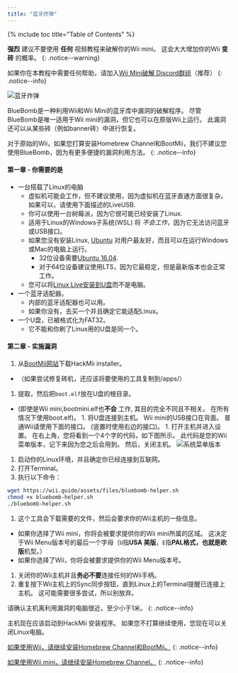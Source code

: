 ```yaml
---
title: "蓝牙炸弹"
---
```


{% include toc title="Table of Contents" %}

**强烈** 建议不要使用 **任何** 视频教程来破解你的Wii mini。 这会大大增加你的Wii **变砖** 的概率。
{: .notice--warning}

如果你在本教程中需要任何帮助，请加入[Wii Mini破解 Discord群组](https://discord.gg/6ryxnkS)（推荐）
{: .notice--info}

![蓝牙炸弹](/images/bluebomb.png)

BlueBomb是一种利用Wii和Wii Mini的蓝牙库中漏洞的破解程序。 尽管BlueBomb是唯一适用于Wii mini的漏洞，但它也可以在原版Wii上运行。 此漏洞还可以从某些砖（例如banner砖）中进行恢复。

对于原始的Wii，如果您打算安装Homebrew Channel和BootMii，我们不建议您使用BlueBomb，因为有更多便捷的漏洞利用方法。
{: .notice--info}

#### 第一章 - 你需要的是
- 一台搭载了Linux的电脑
  - 虚拟机可能会工作，但不建议使用，因为虚拟机在蓝牙直通方面很复杂。 如果可以，请使用下面描述的LiveUSB.
  - 你可以使用一台树莓派，因为它很可能已经安装了Linux.
  - 适用于Linux的Windows子系统(WSL) 将 *不会工作*，因为它无法访问蓝牙或USB接口。
  - 如果您没有安装Linux, [Ubuntu](https://ubuntu.com/download/desktop) 对用户最友好，而且可以在运行Windows或Mac的电脑上运行。
    - 32位设备需要[Ubuntu 16.04](http://releases.ubuntu.com/16.04/).
    - 对于64位设备建议使用LTS，因为它最稳定，但是最新版本也会正常工作。
  - 您可以将[Linux Live安装到U盘](https://ubuntu.com/tutorials/tutorial-create-a-usb-stick-on-windows#1-overview)而不是电脑。
- 一个蓝牙适配器。
  - 内部的蓝牙适配器也可以用。
  - 如果你没有，去买一个并且确定它能适配Linux。
- 一个U盘，已被格式化为FAT32。
  - 它不能和你刷了Linux用的U盘是同一个。

#### 第二章 - 实施漏洞
1. 从[BootMii网站](https://bootmii.org/download/)下载HackMii installer。
- （如果尝试修复砖机，还应该将要使用的工具复制到/apps/）
1. 提取，然后把`boot.elf`放在U盘的根目录。
- (即使是Wii mini,bootmini.elf也**不会** 工作, 其目的完全不同且不相关。 在所有情况下使用boot.elf)。 1. 将U盘连接到主机。 Wii mini的USB接口在背面。 普通Wii请使用下面的接口。 (竖置时使用右边的接口)。 1. 打开主机并进入设置。 在右上角，您将看到一个4个字的代码，如下图所示。 此代码是您的Wii菜单版本，记下来因为您之后会用到。 然后，关闭主机。 ![系统菜单版本](/images/Wii/SystemMenuVersion.png)
1. 启动你的Linux环境，并且确定你已经连接到互联网。
1. 打开Terminal。
1. 执行以下命令：
```bash
wget https://wii.guide/assets/files/bluebomb-helper.sh
chmod +x bluebomb-helper.sh
./bluebomb-helper.sh
```
1. 这个工具会下载需要的文件，然后会要求你的Wii主机的一些信息。
  - 如果你选择了Wii mini，你将会被要求提供你的Wii mini所属的区域。 这决定于Wii Menu版本号的最后一个字母（`U`指**USA 美版**，`E`指**PAL格式，也就是欧版**机型。）
  - 如果你选择了Wii，你将会被要求提供你的Wii Menu版本号。
1. 关闭你的Wii主机并且**务必不要**连接任何的Wii手柄。
1. 重复按下Wii主机上的Sync同步按钮，直到Linux上的Terminal提醒已连接上主机。 这可能需要很多尝试，所以别放弃。

请确认主机离利用漏洞的电脑很近，至少小于1米。
{: .notice--info}

主机现在应该启动到HackMii 安装程序。 如果您不打算继续使用，您现在可以关闭Linux电脑。

[如果使用Wii，请继续安装Homebrew Channel和BootMii。](hbc)
{: .notice--info}

[如果使用Wii mini，请继续安装Homebrew Channel。](hbc-mini)
{: .notice--info}
